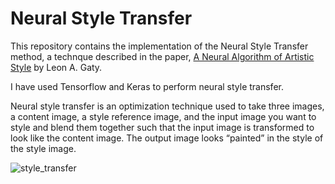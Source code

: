 # Neural Style Transfer

This repository contains the implementation  of the Neural Style Transfer method, a technque described in the paper, [A Neural Algorithm of Artistic Style](https://arxiv.org/abs/1508.06576) by Leon A. Gaty.

I have used Tensorflow and Keras to perform neural style transfer. 

Neural style transfer is an optimization technique used to take three images, a content image, a style reference image, and the input image you want to style and blend them together such that the input image is transformed to look like the content image. The output image looks “painted” in the style of the style image.

![style_transfer](https://user-images.githubusercontent.com/41234408/82137804-d22d5c00-9838-11ea-9bbd-01af33e7d695.png)
